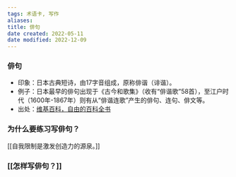```yaml
---
tags: 术语卡, 写作
aliases: 
title: 俳句
date created: 2022-05-11
date modified: 2022-12-09
---
```


### 俳句
- 印象：日本古典短诗，由17字音组成，原称俳谐（诽谐）。
- 例子：日本最早的俳句出现于《古今和歌集》（收有“俳谐歌”58首），至江户时代（1600年-1867年）则有从“俳谐连歌”产生的俳句、连句、俳文等。
- 出处：[维基百科，自由的百科全书](https://zh.wikipedia.org/wiki/%E4%BF%B3%E5%8F%A5#.E6.A0.BC.E5.BC.8F)

### 为什么要练习写俳句？
[[自我限制是激发创造力的源泉。]]



### [[怎样写俳句？]]
